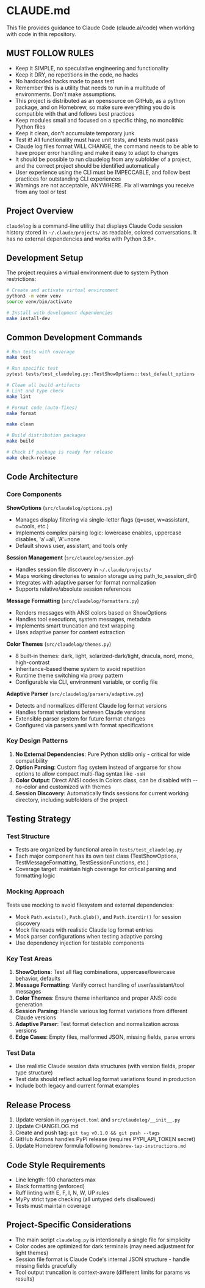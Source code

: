 # CLAUDE.md

This file provides guidance to Claude Code (claude.ai/code) when working with code in this repository.

## MUST FOLLOW RULES
- Keep it SIMPLE, no speculative engineering and functionality
- Keep it DRY, no repetitions in the code, no hacks
- No hardcoded hacks made to pass test
- Remember this is a utility that needs to run in a multitude of environments. Don't make assumptions.
- This project is distributed as an opensource on GitHub, as a python package, and on Homebrew, so make sure everything you do is compatible with that and follows best practices
- Keep modules small and focused on a specific thing, no monolithic Python files
- Keep it clean, don't accumulate temporary junk
- Test it! All functionality must have unit tests, and tests must pass
- Claude log files format WILL CHANGE, the command needs to be able to have proper error handling and make it easy to adapt to changes
- It should be possible to run claudelog from any subfolder of a project, and the correct project should be identified automatically
- User experience using the CLI must be IMPECCABLE, and follow best practices for outstanding CLI experiences
- Warnings are not acceptable, ANYWHERE. Fix all warnings you receive from any tool or test

## Project Overview

`claudelog` is a command-line utility that displays Claude Code session history stored in `~/.claude/projects/` as readable, colored conversations. It has no external dependencies and works with Python 3.8+.


## Development Setup

The project requires a virtual environment due to system Python restrictions:

```bash
# Create and activate virtual environment
python3 -m venv venv
source venv/bin/activate

# Install with development dependencies
make install-dev
```

## Common Development Commands

```bash
# Run tests with coverage
make test

# Run specific test
pytest tests/test_claudelog.py::TestShowOptions::test_default_options -v

# Clean all build artifacts
# Lint and type check
make lint

# Format code (auto-fixes)
make format

make clean

# Build distribution packages
make build

# Check if package is ready for release
make check-release
```

## Code Architecture

### Core Components

**ShowOptions** (`src/claudelog/options.py`)
- Manages display filtering via single-letter flags (q=user, w=assistant, o=tools, etc.)
- Implements complex parsing logic: lowercase enables, uppercase disables, 'a'=all, 'A'=none
- Default shows user, assistant, and tools only

**Session Management** (`src/claudelog/session.py`)
- Handles session file discovery in `~/.claude/projects/`
- Maps working directories to session storage using path_to_session_dir()
- Integrates with adaptive parser for format normalization
- Supports relative/absolute session references

**Message Formatting** (`src/claudelog/formatters.py`)
- Renders messages with ANSI colors based on ShowOptions
- Handles tool executions, system messages, metadata
- Implements smart truncation and text wrapping
- Uses adaptive parser for content extraction

**Color Themes** (`src/claudelog/themes.py`)
- 8 built-in themes: dark, light, solarized-dark/light, dracula, nord, mono, high-contrast
- Inheritance-based theme system to avoid repetition
- Runtime theme switching via proxy pattern
- Configurable via CLI, environment variable, or config file

**Adaptive Parser** (`src/claudelog/parsers/adaptive.py`)
- Detects and normalizes different Claude log format versions
- Handles format variations between Claude versions
- Extensible parser system for future format changes
- Configured via parsers.yaml with format specifications

### Key Design Patterns

1. **No External Dependencies**: Pure Python stdlib only - critical for wide compatibility
2. **Option Parsing**: Custom flag system instead of argparse for show options to allow compact multi-flag syntax like `-saH`
3. **Color Output**: Direct ANSI codes in Colors class, can be disabled with --no-color and customized with themes
4. **Session Discovery**: Automatically finds sessions for current working directory, including subfolders of the project

## Testing Strategy

### Test Structure
- Tests are organized by functional area in `tests/test_claudelog.py`
- Each major component has its own test class (TestShowOptions, TestMessageFormatting, TestSessionFunctions, etc.)
- Coverage target: maintain high coverage for critical parsing and formatting logic

### Mocking Approach
Tests use mocking to avoid filesystem and external dependencies:
- Mock `Path.exists()`, `Path.glob()`, and `Path.iterdir()` for session discovery
- Mock file reads with realistic Claude log format entries
- Mock parser configurations when testing adaptive parsing
- Use dependency injection for testable components

### Key Test Areas
1. **ShowOptions**: Test all flag combinations, uppercase/lowercase behavior, defaults
2. **Message Formatting**: Verify correct handling of user/assistant/tool messages
3. **Color Themes**: Ensure theme inheritance and proper ANSI code generation
4. **Session Parsing**: Handle various log format variations from different Claude versions
5. **Adaptive Parser**: Test format detection and normalization across versions
6. **Edge Cases**: Empty files, malformed JSON, missing fields, parse errors

### Test Data
- Use realistic Claude session data structures (with version fields, proper type structure)
- Test data should reflect actual log format variations found in production
- Include both legacy and current format examples

## Release Process

1. Update version in `pyproject.toml` and `src/claudelog/__init__.py`
2. Update CHANGELOG.md
3. Create and push tag: `git tag v0.1.0 && git push --tags`
4. GitHub Actions handles PyPI release (requires PYPI_API_TOKEN secret)
5. Update Homebrew formula following `homebrew-tap-instructions.md`

## Code Style Requirements

- Line length: 100 characters max
- Black formatting (enforced)
- Ruff linting with E, F, I, N, W, UP rules
- MyPy strict type checking (all untyped defs disallowed)
- Tests must maintain coverage

## Project-Specific Considerations

- The main script `claudelog.py` is intentionally a single file for simplicity
- Color codes are optimized for dark terminals (may need adjustment for light themes)
- Session file format is Claude Code's internal JSON structure - handle missing fields gracefully
- Tool output truncation is context-aware (different limits for params vs results)